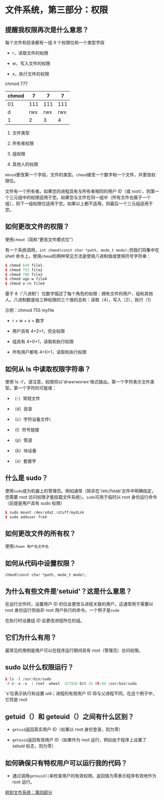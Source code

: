 # 文件系统，第三部分：权限

## 提醒我权限再次是什么意思？

每个文件和目录都有一组 9 个权限位和一个类型字段

+   r，读取文件的权限

+   w，写入文件的权限

+   x，执行文件的权限

chmod 777

| chmod | 7 | 7 | 7 |
| --- | --- | --- | --- |
| 01 | 111 | 111 | 111 |
| d | rwx | rwx | rwx |
| 1 | 2 | 3 | 4 |

1.  文件类型

1.  所有者权限

1.  组权限

1.  其他人的权限

`mknod`更改第一个字段，文件的类型。`chmod`接受一个数字和一个文件，并更改权限位。

文件有一个所有者。如果您的进程具有与所有者相同的用户 ID（或 root），则第一个三元组中的权限适用于您。如果您与文件在同一组中（所有文件也属于一个组），则下一组权限位适用于您。如果以上都不适用，则最后一个三元组适用于您。

## 如何更改文件的权限？

使用`chmod`（简称“更改文件模式位”）

有一个系统调用，`int chmod(const char *path, mode_t mode);`但我们将集中在 shell 命令上。使用`chmod`的两种常见方法是使用八进制值或使用符号字符串：

```cpp
$ chmod 644 file1
$ chmod 755 file2
$ chmod 700 file3
$ chmod ugo-w file4
$ chmod o-rx file4 
```

基于 8（'八进制'）位数字描述了每个角色的权限：拥有文件的用户，组和其他人。八进制数是给三种权限的三个值的总和：读取（4），写入（2），执行（1）

示例：chmod 755 myfile

+   r + w + x = 数字

+   用户具有 4+2+1，完全权限

+   组具有 4+0+1，读取和执行权限

+   所有用户都有 4+0+1，读取和执行权限

## 如何从 ls 中读取权限字符串？

使用`ls -l'。请注意，权限将以'drwxrwxrwx'格式输出。第一个字符表示文件类型。第一个字符的可能值：

+   （-）常规文件

+   （d）目录

+   （c）字符设备文件\

+   （l）符号链接

+   （p）管道

+   （b）块设备

+   （s）套接字

## 什么是 sudo？

使用`sudo`成为机器上的管理员。例如通常（除非在'/etc/fstab'文件中明确指定，您需要 root 访问权限才能挂载文件系统）。`sudo`可用于临时以 root 身份运行命令（前提是用户具有 sudo 权限）

```cpp
$ sudo mount /dev/sda2 /stuff/mydisk
$ sudo adduser fred 
```

## 如何更改文件的所有权？

使用`chown 用户名文件名`

## 如何从代码中设置权限？

`chmod(const char *path, mode_t mode);`

## 为什么有些文件是'setuid'？这是什么意思？

在运行文件时，设置用户 ID 的位会更改与进程关联的用户。这通常用于需要以 root 身份运行但由非 root 用户执行的命令。一个例子是`sudo`

在执行时设置组 ID 会更改进程所在的组。

## 它们为什么有用？

最常见的用例是用户可以在程序运行期间具有 root（管理员）访问权限。

## sudo 以什么权限运行？

```cpp
$ ls -l /usr/bin/sudo
-r-s--x--x  1 root  wheel  327920 Oct 24 09:04 /usr/bin/sudo 
```

's'位表示执行和设置 uid；进程的有效用户 ID 将与父进程不同。在这个例子中，它将是 root

## getuid（）和 geteuid（）之间有什么区别？

+   `getuid`返回真实用户 ID（如果以 root 身份登录，则为零）

+   `geteuid`返回有效用户 ID（如果作为 root 运行，例如由于程序上设置了 setuid 标志，则为零）

## 如何确保只有特权用户可以运行我的代码？

+   通过调用`geteuid()`来检查用户的有效权限。返回值为零表示程序有效地作为 root 运行。

[转到文件系统：第四部分](https://github.com/angrave/SystemProgramming/wiki/File-System,-Part-4:-Working-with-directories)
